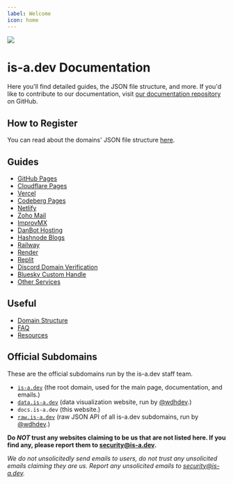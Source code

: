 ```yaml
---
label: Welcome
icon: home
---
```

<!-- Do not provide meta name as it messes with SEO -->
![](media/banner.png)

# is-a.dev Documentation
Here you'll find detailed guides, the JSON file structure, and more. If you'd like to contribute to our documentation, visit [our documentation repository](https://github.com/is-a-dev/docs) on GitHub.

## How to Register
You can read about the domains' JSON file structure [here](useful/domain-structure).

## Guides
- [GitHub Pages](guides/github-pages)
- [Cloudflare Pages](guides/cloudflare-pages)
- [Vercel](guides/vercel)
- [Codeberg Pages](guides/codeberg-pages)
- [Netlify](guides/netlify)
- [Zoho Mail](guides/zoho-mail.md)
- [ImprovMX](guides/improvmx)
- [DanBot Hosting](guides/dbh)
- [Hashnode Blogs](guides/hashnode)
- [Railway](guides/railway)
- [Render](guides/render)
- [Replit](guides/replit)
- [Discord Domain Verification](guides/discord-verification)
- [Bluesky Custom Handle](guides/bsky-handle)
- [Other Services](guides/other)

## Useful
 - [Domain Structure](useful/domain-structure)
 - [FAQ](useful/faq)
 - [Resources](useful/resources)

## Official Subdomains
These are the official subdomains run by the is-a.dev staff team.

- [`is-a.dev`](https://is-a.dev) (the root domain, used for the main page, documentation, and emails.)
- [`data.is-a.dev`](https://data.is-a.dev) (data visualization website, run by [@wdhdev](https://github.com/wdhdev).)
- `docs.is-a.dev` (this website.)
- [`raw.is-a.dev`](https://raw.is-a.dev) (raw JSON API of all is-a.dev subdomains, run by [@wdhdev](https://github.com/wdhdev).)

**Do *NOT* trust any websites claiming to be us that are not listed here. If you find any, please report them to [security@is-a.dev](mailto:security@is-a.dev).**

*We do not unsolicitedly send emails to users, do not trust any unsolicited emails claiming they are us. Report any unsolicited emails to [security@is-a.dev](mailto:security@is-a.dev).*
